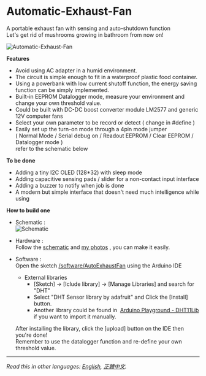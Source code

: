 # Automatic-Exhaust-Fan
A portable exhaust fan with sensing and auto-shutdown function   
Let's get rid of mushrooms growing in bathroom from now on!

 ![Automatic-Exhaust-Fan][closeup]   

**Features**
* Avoid using AC adapter in a humid environment.   
* The circuit is simple enough to fit in a waterproof plastic food container.   
* Using a powerbank with low current shutoff function, the energy saving function can be simply implemented.   
* Built-in EEPROM Datalogger mode, measure your environment and change your own threshold value.   
* Could be built with DC-DC boost converter module LM2577 and generic 12V computer fans   
* Select your own parameter to be record or detect ( change in #define )
* Easily set up the turn-on mode through a 4pin mode jumper   
  ( Normal Mode / Serial debug on / Readout EEPROM / Clear EEPROM / Datalogger mode )   
  refer to the schematic below   
  
**To be done**
* Adding a tiny I2C OLED (128*32) with sleep mode   
* Adding capacitive sensing pads / slider for a non-contact input interface    
* Adding a buzzer to notify when job is done   
* A modern but simple interface that doesn't need much intelligence while using   
  
**How to build one**
* Schematic :   
 ![Schematic][sch]   
   
* Hardware :   
 Follow the [schematic][sch-pdf] and [my photos][photos] , you can make it easily.   
   
* Software :   
 Open the sketch [/software/AutoExhaustFan][sw] using the Arduino IDE  
  - External libraries   
	 - [Sketch] → [Iclude library] → [Manage Libraries] and search for "DHT"  
	 - Select "DHT Sensor library by adafruit" and Click the [Install] button.  
	 - Another library could be found in  [Arduino Playground - DHT11Lib][libs] if you want to import it manually.   
  
  After installing the library, click the [upload] button on the IDE then you're done!   
  Remember to use the datalogger function and re-define your own threshold value.  
  
***
  
*Read this in other languages: [English](README.en.md), [正體中文](README.md).*  

   [sch]:		<https://rawgit.com/dcadc/Automatic-Exhaust-Fan/master/images/sch.png>
   [sch-pdf]:	<https://rawgit.com/dcadc/Automatic-Exhaust-Fan/master/hardware/AutoExhaustFan.pdf>
   [photos]:	<https://github.com/dcadc/Automatic-Exhaust-Fan/tree/master/images/photos>
   [closeup]:	<https://rawgit.com/dcadc/Automatic-Exhaust-Fan/master/images/photos/full_set.JPG>
   [sw]:		<https://github.com/dcadc/Automatic-Exhaust-Fan/tree/master/software/AutoExhaustFan>
   [libs]:		<https://playground.arduino.cc/Main/DHT11Lib>
